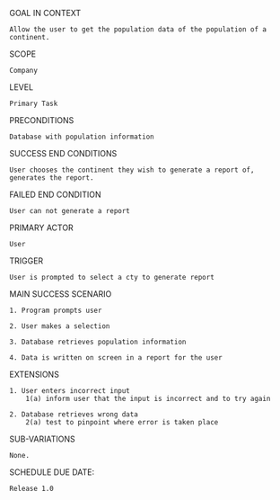 GOAL IN CONTEXT

	Allow the user to get the population data of the population of a continent.


SCOPE

	Company
	
	
LEVEL

	Primary Task
	
	
PRECONDITIONS

	Database with population information
	
	
SUCCESS END CONDITIONS

	User chooses the continent they wish to generate a report of, generates the report.
	
	
FAILED END CONDITION

	User can not generate a report
	
	
PRIMARY ACTOR

	User
	

TRIGGER

	User is prompted to select a cty to generate report
	
	
MAIN SUCCESS SCENARIO

	1. Program prompts user
	
	2. User makes a selection
	
	3. Database retrieves population information
	
	4. Data is written on screen in a report for the user
	

EXTENSIONS

	1. User enters incorrect input
		1(a) inform user that the input is incorrect and to try again
		
	2. Database retrieves wrong data
		2(a) test to pinpoint where error is taken place
	


SUB-VARIATIONS 

	None.



SCHEDULE DUE DATE: 

	Release 1.0


